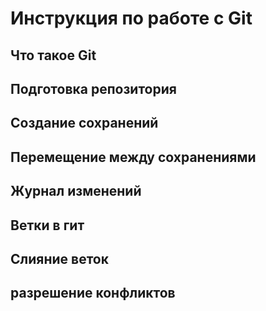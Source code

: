 # Инструкция по работе с Git

## Что такое Git

## Подготовка репозитория

## Создание сохранений 

## Перемещение между сохранениями

## Журнал изменений

## Ветки в гит

## Слияние веток

## разрешение конфликтов